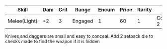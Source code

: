 | Skill        | Dam | Crit | Range   | Encum | Price | Rarity | Special       |
| ------------ | --- | ---- | ------- | ----- | ----- | ------ | ------------- |
| Melee(Light) | +2  | 3    | Engaged | 1     | 60    | 1      | Concealable 2 |

Knives and daggers are small and easy to conceal. Add 2 setback die to checks made to find the weapon if it is hidden